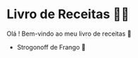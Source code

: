 # Livro de Receitas :man_cook:



Olá ! Bem-vindo ao meu livro de receitas :wave:

- Strogonoff de Frango :chicken:
